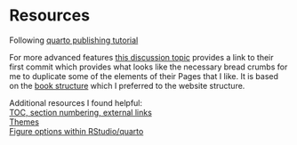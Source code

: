 # Resources

Following [quarto publishing tutorial](https://quarto.org/docs/publishing/github-pages.html#publish-command)

For more advanced features [this discussion topic](https://github.com/quarto-dev/quarto-cli/discussions/7776) provides a link to their first commit which provides what looks like the necessary bread crumbs for me to duplicate some of the elements of their Pages that I like. It is based on the [book structure](https://quarto.org/docs/books/book-structure.html) which I preferred to the website structure.

Additional resources I found helpful: <br>
[TOC, section numbering, external links](https://quarto.org/docs/output-formats/html-basics.html#external-links) <br>
[Themes](https://quarto.org/docs/output-formats/html-themes.html) <br>
[Figure options within RStudio/quarto](https://quarto.org/docs/get-started/computations/rstudio.html#figures)

